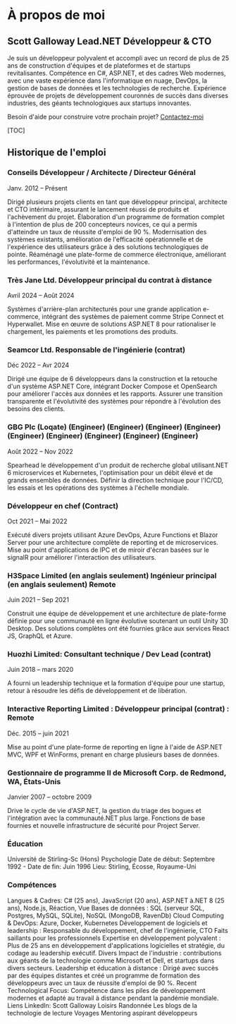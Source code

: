 # À propos de moi

## Scott Galloway Lead.NET Développeur & CTO

<!--category-- resume , introduction -->
Je suis un développeur polyvalent et accompli avec un record de plus de 25 ans de construction d'équipes et de plateformes et de startups revitalisantes.
Compétence en C#, ASP.NET, et des cadres Web modernes, avec une vaste expérience dans l'informatique en nuage, DevOps, la gestion de bases de données et les technologies de recherche. Expérience éprouvée de projets de développement couronnés de succès dans diverses industries, des géants technologiques aux startups innovantes.

Besoin d'aide pour construire votre prochain projet? [Contactez-moi](mailto:scott.galloway@gmail.com)

[TOC]

## Historique de l'emploi

### Conseils Développeur / Architecte / Directeur Général

Janv. 2012 – Présent

Dirigé plusieurs projets clients en tant que développeur principal, architecte et CTO intérimaire, assurant le lancement réussi de produits et l'achèvement du projet.
Élaboration d'un programme de formation complet à l'intention de plus de 200 concepteurs novices, ce qui a permis d'atteindre un taux de réussite d'emploi de 90 %.
Modernisation des systèmes existants, amélioration de l'efficacité opérationnelle et de l'expérience des utilisateurs grâce à des solutions technologiques de pointe.
Réaménagé une plate-forme de commerce électronique, améliorant les performances, l'évolutivité et la maintenance.

### Très Jane Ltd. Développeur principal du contrat à distance

Avril 2024 – Août 2024

Systèmes d'arrière-plan architecturés pour une grande application e-commerce, intégrant des systèmes de paiement comme Stripe Connect et Hyperwallet.
Mise en œuvre de solutions ASP.NET 8 pour rationaliser le chargement, les paiements et les promotions des produits.

### Seamcor Ltd. Responsable de l'ingénierie (contrat)

Déc 2022 – Avr 2024

Dirigé une équipe de 6 développeurs dans la construction et la retouche d'un système ASP.NET Core, intégrant Docker Compose et OpenSearch pour améliorer l'accès aux données et les rapports.
Assurer une transition transparente et l'évolutivité des systèmes pour répondre à l'évolution des besoins des clients.

### GBG Plc (Loqate) (Engineer) (Engineer) (Engineer) (Engineer) (Engineer) (Engineer) (Engineer) (Engineer) (Engineer)

Août 2022 – Nov 2022

Spearhead le développement d'un produit de recherche global utilisant.NET 6 microservices et Kubernetes, l'optimisation pour un débit élevé et de grands ensembles de données.
Définir la direction technique pour l'IC/CD, les essais et les opérations des systèmes à l'échelle mondiale.

### Développeur en chef (Contract)

Oct 2021 – Mai 2022

Exécuté divers projets utilisant Azure DevOps, Azure Functions et Blazor Server pour une architecture complète de reporting et de microservices.
Mise au point d'applications de IPC et de miroir d'écran basées sur le signalR pour améliorer l'interaction des utilisateurs.

### H3Space Limited (en anglais seulement) Ingénieur principal (en anglais seulement) Remote

Juin 2021 – Sep 2021

Construit une équipe de développement et une architecture de plate-forme définie pour une communauté en ligne évolutive soutenant un outil Unity 3D Desktop.
Des solutions complètes ont été fournies grâce aux services React JS, GraphQL et Azure.

### Huozhi Limited: Consultant technique / Dev Lead (contrat)

Juin 2018 – mars 2020

A fourni un leadership technique et la formation d'équipe pour une startup, retour à résoudre les défis de développement et de libération.

### Interactive Reporting Limited : Développeur principal (contrat) : Remote

Déc. 2015 – juin 2021

Mise au point d'une plate-forme de reporting en ligne à l'aide de ASP.NET MVC, WPF et WinForms, prenant en charge plusieurs bases de données.

### Gestionnaire de programme II de Microsoft Corp. de Redmond, WA, États-Unis

Janvier 2007 – octobre 2009

Drive le cycle de vie d'ASP.NET, la gestion du triage des bogues et l'intégration avec la communauté.NET plus large.
Fonctions de base fournies et nouvelle infrastructure de sécurité pour Project Server.

### Éducation

Université de Stirling-Sc (Hons) Psychologie
Date de début: Septembre 1992 - Date de fin: Juin 1996
Lieu: Stirling, Écosse, Royaume-Uni

### Compétences

Langues & Cadres: C# (25 ans), JavaScript (20 ans), ASP.NET à.NET 8 (25 ans), Node.js, Réaction, Vue
Bases de données : SQL (serveur SQL, Postgres, MySQL, SQLite), NoSQL (MongoDB, RavenDb)
Cloud Computing & DevOps: Azure, Docker, Kubernetes
Développement de logiciels et leadership : Responsable du développement, chef de l'ingénierie, CTO
Faits saillants pour les professionnels
Expertise en développement polyvalent : Plus de 25 ans en développement d'applications logicielles et stratégie, du codage au leadership exécutif.
Divers Impact de l'industrie : contributions aux géants de la technologie comme Microsoft et Dell, et startups dans divers secteurs.
Leadership et éducation à distance : Dirigé avec succès par des équipes distantes et créé un programme de formation des développeurs avec un taux de réussite d'emploi de 90 %.
Recent Technological Focus: Compétence dans les piles de développement modernes et adapté au travail à distance pendant la pandémie mondiale.
Liens
LinkedIn: Scott Galloway
Loisirs
Randonnée
Les blogs de la technologie de lecture
Voyages
Mentoring aspirant développeurs